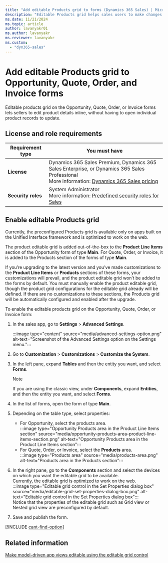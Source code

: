 ```yaml
---
title: "Add editable Products grid to forms (Dynamics 365 Sales) | MicrosoftDocs"
description: "Editable Products grid helps sales users to make changes to the product details inline in Dynamics 365 Sales."
ms.date: 11/21/2024
ms.topic: article
author: lavanyakr01
ms.author: lavanyakr
ms.reviewer: lavanyakr
ms.custom: 
  - "dyn365-sales"
---
```

# Add editable Products grid to Opportunity, Quote, Order, and Invoice forms 

Editable products grid on the Opportunity, Quote, Order, or Invoice forms lets sellers to edit product details inline, without having to open individual product records to update. 

## License and role requirements
| Requirement type | You must have |  
|-----------------------|---------|
| **License** | Dynamics 365 Sales Premium, Dynamics 365 Sales Enterprise, or Dynamics 365 Sales Professional <br>More information: [Dynamics 365 Sales pricing](https://dynamics.microsoft.com/sales/pricing/) |
| **Security roles** | System Administrator <br> More information: [Predefined security roles for Sales](security-roles-for-sales.md)|



## Enable editable Products grid

Currently, the preconfigured Products grid is available only on apps built on the Unified Interface framework and is optimized to work on the web.

The product editable grid is added out-of-the-box to the **Product Line Items** section of the Opportunity form of type **Main**. For Quote, Order, or Invoice, it is added to the Products section of the forms of type **Main**. 

If you’re upgrading to the latest version and you’ve made customizations to the **Product Line Items** or **Products** sections of these forms, your customizations will prevail, and the product editable grid won’t be added to the forms by default. You must manually enable the product editable grid, though the product grid configurations for the editable grid already will be defined. If there are no customizations to these sections, the Products grid will be automatically configured and enabled after the upgrade. 

To enable the editable products grid on the Opportunity, Quote, Order, or Invoice form:

1. In the sales app, go to **Settings** > **Advanced Settings**.  

    :::image type="content" source="media/advanced-settings-option.png" alt-text="Screenshot of the Advanced Settings option on the Settings menu.":::

1. Go to **Customization** > **Customizations** > **Customize the System**.  
1. In the left pane, expand **Tables** and then the entity you want, and select **Forms**.  

    >[!NOTE]
    >If you are using the classic view, under **Components**, expand **Entities**, and then the entity you want, and select **Forms**.  

1. In the list of forms, open the form of type **Main**.  

1. Depending on the table type, select properties:  
    - For Opportunity, select the products area.  
    :::image type="Opportunity Products area in the Product Line Items section" source="media/opportunity-products-area-product-line-items-section.png" alt-text="Opportunity Products area in the Product Line Items section":::  
    - For Quote, Order, or Invoice, select the **Products** area.  
    :::image type="Products area" source="media/products-area.png" alt-text="Products area in the Products section":::  
1. In the right pane, go to the **Components** section and select the devices on which you want the editable grid to be available.  
    Currently, the editable grid is optimized to work on the web.  
    :::image type="Editable grid control in the Set Properties dialog box" source="media/editable-grid-set-properties-dialog-box.png" alt-text="Editable grid control in the Set Properties dialog box":::  
    Notice that the properties of the editable grid such as Grid view or Nested grid view are preconfigured by default.
1. Save and publish the form.

[!INCLUDE [cant-find-option](../includes/cant-find-option.md)]

## Related information  

[Make model-driven app views editable using the editable grid control](/powerapps/maker/model-driven-apps/make-grids-lists-editable-custom-control)

